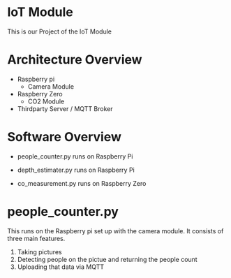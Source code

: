 # IoT Module

This is our Project of the IoT Module

# Architecture Overview

- Raspberry pi
  - Camera Module
- Raspberry Zero
  - CO2 Module
- Thirdparty Server / MQTT Broker

# Software Overview

- people_counter.py runs on Raspberry Pi
- depth_estimater.py runs on Raspberry Pi

- co_measurement.py runs on Raspberry Zero

# people_counter.py

This runs on the Raspberry pi set up with the camera module.
It consists of three main features.

1. Taking pictures
2. Detecting people on the pictue and returning the people count
3. Uploading that data via MQTT

#
